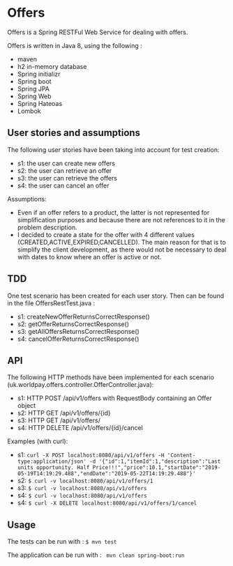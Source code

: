 # Offers

Offers is a Spring RESTFul Web Service for dealing with offers.

Offers is written in Java 8, using the following :
 * maven
 * h2 in-memory database
 * Spring initializr
 * Spring boot
 * Spring JPA
 * Spring Web
 * Spring Hateoas
 * Lombok
 
## User stories and assumptions

The following user stories have been taking into account for test creation:

 * s1: the user can create new offers
 * s2: the user can retrieve an offer 
 * s3: the user can retrieve the offers
 * s4: the user can cancel an offer

Assumptions:
 * Even if an offer refers to a product, the latter is not represented for simplification purposes and because there are
   not references to it in the problem description.
 * I decided to create a state for the offer with 4 different values (CREATED,ACTIVE,EXPIRED,CANCELLED).
   The main reason for that is to simplify the client development, as there would not be necessary to deal with dates to
   know where an offer is active or not.
   
## TDD

One test scenario has been created for each user story. Then can be found in the file OffersRestTest.java :

 * s1: createNewOfferReturnsCorrectResponse()
 * s2: getOfferReturnsCorrectResponse()
 * s3: getAllOffersReturnsCorrectResponse()
 * s4: cancelOfferReturnsCorrectResponse()

## API

The following HTTP methods have been implemented for each scenario (uk.worldpay.offers.controller.OfferController.java):

 * s1: HTTP POST /api/v1/offers with RequestBody containing an Offer object
 * s2: HTTP GET  /api/v1/offers/{id}
 * s3: HTTP GET /api/v1/offers/
 * s4: HTTP DELETE /api/v1/offers/{id}/cancel  

Examples (with curl):

 * s1:
   ```curl -X POST localhost:8080/api/v1/offers -H 'Content-type:application/json' -d '{"id":1,"itemId":1,"description":"Last units opportunity. Half Price!!!","price":10.1,"startDate":"2019-05-19T14:19:29.488","endDate":"2019-05-22T14:19:29.488"}'```
 * s2: 
     ```$ curl -v localhost:8080/api/v1/offers/1```
 * s3: 
     ```$ curl -v localhost:8080/api/v1/offers```
 * s4: 
     ```$ curl -v localhost:8080/api/v1/offers```
 * s4:
     ```$ curl -X DELETE localhost:8080/api/v1/offers/1/cancel```
## Usage

The tests can be run with :
```$ mvn test```

The application can be run with :
``` mvn clean spring-boot:run```

